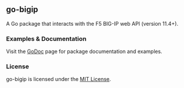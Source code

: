 ## go-bigip

A Go package that interacts with the F5 BIG-IP web API (version 11.4+).

### Examples & Documentation
Visit the [GoDoc][godoc-go-bigip] page for package documentation and examples.

### License
go-bigip is licensed under the [MIT License][license].

[godoc-go-bigip]: http://godoc.org/scottdware/go-bigip
[license]: https://github.com/scottdware/go-bigip/blob/master/LICENSE
